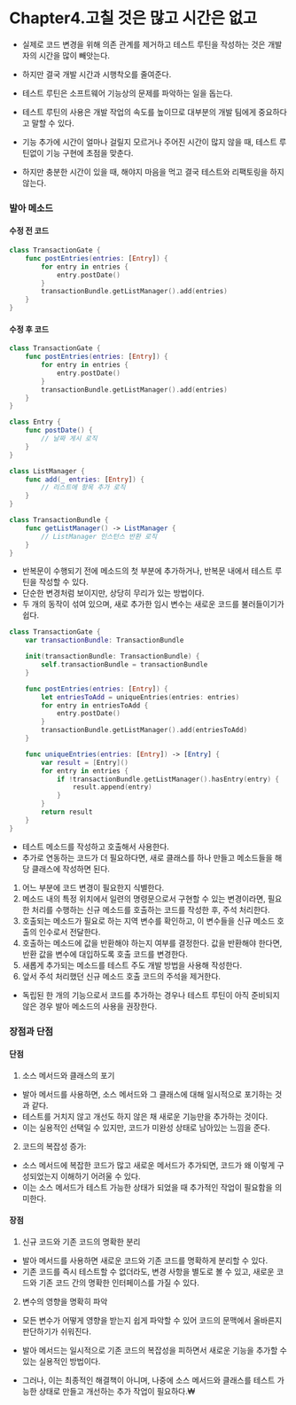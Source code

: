 # Chapter4.고칠 것은 많고 시간은 없고

- 실제로 코드 변경을 위해 의존 관계를 제거하고 테스트 루틴을 작성하는 것은 개발자의 시간을 많이 빼앗는다.
- 하지만 결국 개발 시간과 시행착오를 줄여준다.
- 테스트 루틴은 소프트웨어 기능상의 문제를 파악하는 일을 돕는다.

- 테스트 루틴의 사용은 개발 작업의 속도를 높이므로 대부분의 개발 팀에게 중요하다고 말할 수 있다.
- 기능 추가에 시간이 얼마나 걸릴지 모르거나 주어진 시간이 많지 않을 때, 테스트 루틴없이 기능 구현에 초점을 맞춘다.
- 하지만 충분한 시간이 있을 때, 해야지 마음을 먹고 결국 테스트와 리팩토링을 하지 않는다.

### 발아 메소드
#### 수정 전 코드
```swift
class TransactionGate {
    func postEntries(entries: [Entry]) {
        for entry in entries {
            entry.postDate()
        }
        transactionBundle.getListManager().add(entries)
    }
}
```
#### 수정 후 코드
```swift
class TransactionGate {
    func postEntries(entries: [Entry]) {
        for entry in entries {
            entry.postDate()
        }
        transactionBundle.getListManager().add(entries)
    }
}

class Entry {
    func postDate() {
        // 날짜 게시 로직
    }
}

class ListManager {
    func add(_ entries: [Entry]) {
        // 리스트에 항목 추가 로직
    }
}

class TransactionBundle {
    func getListManager() -> ListManager {
        // ListManager 인스턴스 반환 로직
    }
}
```
- 반복문이 수행되기 전에 메소드의 첫 부분에 추가하거나, 반복문 내에서 테스트 루틴을 작성할 수 있다.
- 단순한 변경처럼 보이지만, 상당히 무리가 있는 방법이다.
- 두 개의 동작이 섞여 있으며, 새로 추가한 임시 변수는 새로운 코드를 불러들이기가 쉽다.

```swift
class TransactionGate {
    var transactionBundle: TransactionBundle

    init(transactionBundle: TransactionBundle) {
        self.transactionBundle = transactionBundle
    }

    func postEntries(entries: [Entry]) {
        let entriesToAdd = uniqueEntries(entries: entries)
        for entry in entriesToAdd {
            entry.postDate()
        }
        transactionBundle.getListManager().add(entriesToAdd)
    }

    func uniqueEntries(entries: [Entry]) -> [Entry] {
        var result = [Entry]()
        for entry in entries {
            if !transactionBundle.getListManager().hasEntry(entry) {
                result.append(entry)
            }
        }
        return result
    }
}
```
- 테스트 메소드를 작성하고 호출해서 사용한다.
- 추가로 연동하는 코드가 더 필요하다면, 새로 클래스를 하나 만들고 메소드들을 해당 클래스에 작성하면 된다.

1. 어느 부분에 코드 변경이 필요한지 식별한다.
2. 메소드 내의 특정 위치에서 일련의 명령문으로서 구현할 수 있는 변경이라면, 필요한 처리를 수행하는 신규 메소드를 호출하는 코드를 작성한 후, 주석 처리한다.
3. 호출되는 메소드가 필요로 하는 지역 변수를 확인하고, 이 변수들을 신규 메소드 호출의 인수로서 전달한다.
4. 호출하는 메소드에 값을 반환해야 하는지 여부를 결정한다. 값을 반환해야 한다면, 반환 값을 변수에 대입하도록 호출 코드를 변경한다.
5. 새롭게 추가되는 메소드를 테스트 주도 개발 방법을 사용해 작성한다.
6. 앞서 주석 처리했던 신규 메소드 호출 코드의 주석을 제거한다.

- 독립된 한 개의 기능으로서 코드를 추가하는 경우나 테스트 루틴이 아직 준비되지 않은 경우 발아 메소드의 사용을 권장한다.

### 장점과 단점
#### 단점
1. 소스 메서드와 클래스의 포기
  - 발아 메서드를 사용하면, 소스 메서드와 그 클래스에 대해 일시적으로 포기하는 것과 같다.
  - 테스트를 거치지 않고 개선도 하지 않은 채 새로운 기능만을 추가하는 것이다.
  - 이는 실용적인 선택일 수 있지만, 코드가 미완성 상태로 남아있는 느낌을 준다.

2. 코드의 복잡성 증가:
  - 소스 메서드에 복잡한 코드가 많고 새로운 메서드가 추가되면, 코드가 왜 이렇게 구성되었는지 이해하기 어려울 수 있다.
  - 이는 소스 메서드가 테스트 가능한 상태가 되었을 때 추가적인 작업이 필요함을 의미한다.
  
#### 장점
1. 신규 코드와 기존 코드의 명확한 분리
  - 발아 메서드를 사용하면 새로운 코드와 기존 코드를 명확하게 분리할 수 있다.
  - 기존 코드를 즉시 테스트할 수 없더라도, 변경 사항을 별도로 볼 수 있고, 새로운 코드와 기존 코드 간의 명확한 인터페이스를 가질 수 있다.

2. 변수의 영향을 명확히 파악
  - 모든 변수가 어떻게 영향을 받는지 쉽게 파악할 수 있어 코드의 문맥에서 올바른지 판단하기가 쉬워진다.


- 발아 메서드는 일시적으로 기존 코드의 복잡성을 피하면서 새로운 기능을 추가할 수 있는 실용적인 방법이다.
- 그러나, 이는 최종적인 해결책이 아니며, 나중에 소스 메서드와 클래스를 테스트 가능한 상태로 만들고 개선하는 추가 작업이 필요하다.₩
